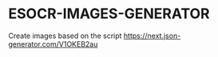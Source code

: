 # ESOCR-IMAGES-GENERATOR
Create images based on the script
https://next.json-generator.com/V1OKEB2au
